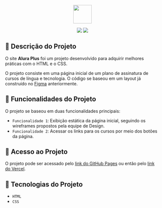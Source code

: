 <p align="center">
<img src="https://user-images.githubusercontent.com/110415518/203447173-23a58c40-29e8-4bb9-aa12-ecbad2b34638.png" height="60" />
</p>

<p align="center">
<img src="https://img.shields.io/badge/status-concluido-green"/>
<img src="https://img.shields.io/badge/versao-1.0.1-blue"/>
</p>

## :pencil: Descrição do Projeto

O site **Alura Plus** foi um projeto desenvolvido para adquirir melhores práticas com o HTML e o CSS.

O projeto consiste em uma página inicial de um plano de assinatura de cursos de língua e tecnologia. O código se baseou em um layout já construído no [Figma](https://www.figma.com/) anteriormente.


## :wrench: Funcionalidades do Projeto

O projeto se baseou em duas funcionalidades principais:

- `Funcionalidade 1`: Exibição estática da página inicial, seguindo os wireframes propostos pela equipe de Design.
- `Funcionalidade 2`: Acessar os links para os cursos por meio dos botões da página.


## :open_file_folder: Acesso ao Projeto

O projeto pode ser acessado pelo [link do GitHub Pages](https://pmboscatti.github.io/alura-plus/) ou então pelo [link do Vercel](https://alura-plus-blue-chi.vercel.app/).


## :hammer: Tecnologias do Projeto

- `HTML`
- `CSS`
